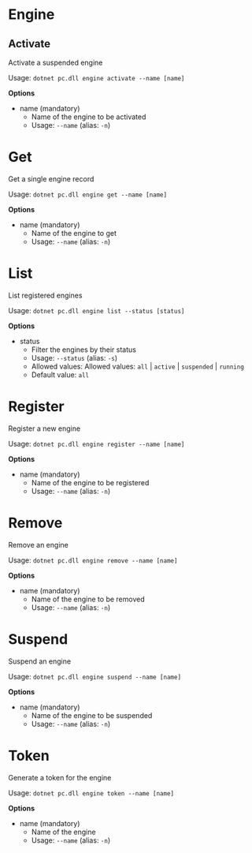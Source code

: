 # Engine

## Activate

Activate a suspended engine

Usage: 
`dotnet pc.dll engine activate --name [name]`

**Options**
* name (mandatory)
    * Name of the engine to be activated
    * Usage: `--name` (alias: `-n`)

# Get
Get a single engine record

Usage: 
`dotnet pc.dll engine get --name [name]`

**Options**
* name (mandatory)
    * Name of the engine to get
    * Usage: `--name` (alias: `-n`)
    
# List
List registered engines

Usage: 
`dotnet pc.dll engine list --status [status]`

**Options**
* status
    * Filter the engines by their status
    * Usage: `--status` (alias: `-s`)
    * Allowed values: Allowed values: `all` | `active` | `suspended` | `running`
    * Default value: `all`

# Register
Register a new engine

Usage: 
`dotnet pc.dll engine register --name [name]`

**Options**
* name (mandatory)
    * Name of the engine to be registered
    * Usage: `--name` (alias: `-n`)

# Remove
Remove an engine

Usage: 
`dotnet pc.dll engine remove --name [name]`

**Options**
* name (mandatory)
    * Name of the engine to be removed
    * Usage: `--name` (alias: `-n`)

# Suspend
Suspend an engine

Usage: 
`dotnet pc.dll engine suspend --name [name]`

**Options**
* name (mandatory)
    * Name of the engine to be suspended
    * Usage: `--name` (alias: `-n`)

# Token
Generate a token for the engine

Usage: 
`dotnet pc.dll engine token --name [name]`

**Options**
* name (mandatory)
    * Name of the engine
    * Usage: `--name` (alias: `-n`)
